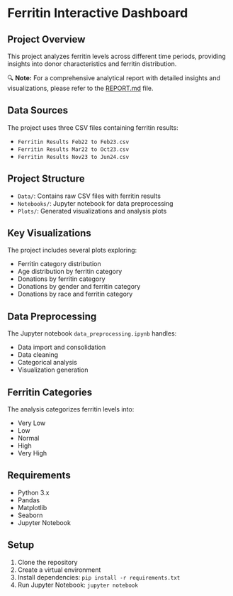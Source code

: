 # Ferritin Interactive Dashboard

## Project Overview
This project analyzes ferritin levels across different time periods, providing insights into donor characteristics and ferritin distribution.

🔍 **Note:** For a comprehensive analytical report with detailed insights and visualizations, please refer to the [REPORT.md](REPORT.md) file.

## Data Sources
The project uses three CSV files containing ferritin results:
- `Ferritin Results Feb22 to Feb23.csv`
- `Ferritin Results Mar22 to Oct23.csv`
- `Ferritin Results Nov23 to Jun24.csv`

## Project Structure
- `Data/`: Contains raw CSV files with ferritin results
- `Notebooks/`: Jupyter notebook for data preprocessing
- `Plots/`: Generated visualizations and analysis plots

## Key Visualizations
The project includes several plots exploring:
- Ferritin category distribution
- Age distribution by ferritin category
- Donations by ferritin category
- Donations by gender and ferritin category
- Donations by race and ferritin category

## Data Preprocessing
The Jupyter notebook `data_preprocessing.ipynb` handles:
- Data import and consolidation
- Data cleaning
- Categorical analysis
- Visualization generation

## Ferritin Categories
The analysis categorizes ferritin levels into:
- Very Low
- Low
- Normal
- High
- Very High

## Requirements
- Python 3.x
- Pandas
- Matplotlib
- Seaborn
- Jupyter Notebook

## Setup
1. Clone the repository
2. Create a virtual environment
3. Install dependencies: `pip install -r requirements.txt`
4. Run Jupyter Notebook: `jupyter notebook`
